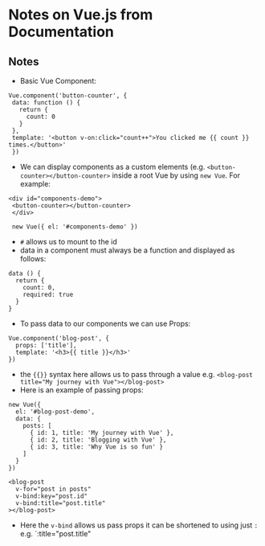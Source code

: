 <h1>Notes on Vue.js from Documentation</h1> 

<h2>Notes</h2>

* Basic Vue Component: 
 ```
 Vue.component('button-counter', {
  data: function () {
    return {
      count: 0
    }
  },
  template: '<button v-on:click="count++">You clicked me {{ count }} times.</button>'
  })
  ```
* We can display components as a custom elements (e.g. `<button-counter></button-counter>` inside a root Vue by using `new Vue`. For example:
 ```
 <div id="components-demo">
  <button-counter></button-counter>
  </div>
  
  new Vue({ el: '#components-demo' }) 
  ``` 
* `#` allows us to mount to the id
* data in a component must always be a function and displayed as follows: 
```
data () {
  return {
    count: 0,
    required: true
  }
}
```
* To pass data to our components we can use Props: 
```
Vue.component('blog-post', {
  props: ['title'],
  template: '<h3>{{ title }}</h3>'
})
```
* the `{{}}` syntax here allows us to pass through a value e.g. `<blog-post title="My journey with Vue"></blog-post>`
* Here is an example of passing props: 
```
new Vue({
  el: '#blog-post-demo',
  data: {
    posts: [
      { id: 1, title: 'My journey with Vue' },
      { id: 2, title: 'Blogging with Vue' },
      { id: 3, title: 'Why Vue is so fun' }
    ]
  }
})

<blog-post
  v-for="post in posts"
  v-bind:key="post.id"
  v-bind:title="post.title"
></blog-post>
```
* Here the `v-bind` allows us pass props it can be shortened to using just `:` e.g. `:title="post.title"


